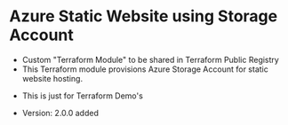 # Azure Static Website using Storage Account
- Custom "Terraform Module" to be shared in Terraform Public Registry
- This Terraform module provisions Azure Storage Account for static website hosting.
* This is just for Terraform Demo's
- Version: 2.0.0 added
